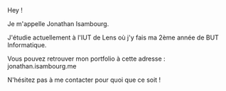 Hey !

Je m'appelle Jonathan Isambourg.

J'étudie actuellement à l'IUT de Lens où j'y fais ma 2ème année de BUT Informatique.

Vous pouvez retrouver mon portfolio à cette adresse : jonathan.isambourg.me

N'hésitez pas à me contacter pour quoi que ce soit !
